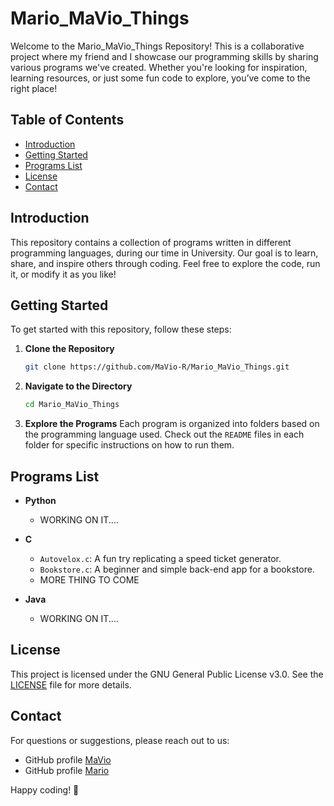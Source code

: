 # Mario_MaVio_Things

Welcome to the Mario_MaVio_Things Repository! This is a collaborative project where my friend and I showcase our programming skills by sharing various programs we've created. Whether you're looking for inspiration, learning resources, or just some fun code to explore, you’ve come to the right place!

## Table of Contents

- [Introduction](#introduction)
- [Getting Started](#getting-started)
- [Programs List](#programs-list)
- [License](#license)
- [Contact](#contact)

## Introduction

This repository contains a collection of programs written in different programming languages, during our time in University. Our goal is to learn, share, and inspire others through coding. Feel free to explore the code, run it, or modify it as you like!

## Getting Started

To get started with this repository, follow these steps:

1. **Clone the Repository**
   ```bash
   git clone https://github.com/MaVio-R/Mario_MaVio_Things.git
   ```
2. **Navigate to the Directory**
   ```bash
   cd Mario_MaVio_Things
   ```
3. **Explore the Programs**
   Each program is organized into folders based on the programming language used. Check out the `README` files in each folder for specific instructions on how to run them.

## Programs List

- **Python**
  - WORKING ON IT....

- **C**
  - `Autovelox.c`: A fun try replicating a speed ticket generator.
  - `Bookstore.c`: A beginner and simple back-end app for a bookstore.
  - MORE THING TO COME

- **Java**
  - WORKING ON IT....

## License

This project is licensed under the GNU General Public License v3.0. See the [LICENSE](LICENSE) file for more details.

## Contact

For questions or suggestions, please reach out to us:

- GitHub profile [MaVio](https://github.com/MaVio-R)
- GitHub profile [Mario](https://github.com/)

Happy coding! 🚀
